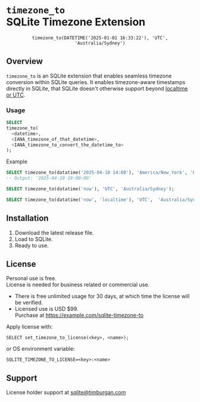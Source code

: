 # `timezone_to`<br>SQLite Timezone Extension 
<center><code>timezone_to(DATETIME('2025-01-01 16:33:22'), 'UTC', 'Australia/Sydney')</code></center>


## Overview

`timezone_to` is an SQLite extension that enables seamless timezone conversion within SQLite queries. It enables timezone-aware timestamps directly in SQLite, that SQLite doesn't otherwise support beyond [localtime or UTC](https://sqlite.org/lang_datefunc.html).


### Usage
```sql
SELECT
timezone_to(
  <datetime>, 
  <IANA_timezone_of_that_datetime>, 
  <IANA_timezone_to_convert_the_datetime_to>
);
```

Example
```sql
SELECT timezone_to(datatime('2025-04-10 14:00'), 'America/New_York', 'Europe/London');
-- Output: '2025-04-10 19:00:00'

SELECT timezone_to(datatime('now'), 'UTC', 'Australia/Sydney');

SELECT timezone_to(datatime('now', 'localtime'), 'UTC',  'Australia/Sydney');
```


## Installation

1. Download the latest release file.
2. Load to SQLite.
3. Ready to use.


## License

Personal use is free.  
License is needed for business related or commercial use. 

- There is free unlimited usage for 30 days, at which time the license will be verified.
- Licensed use is USD $99.  
  Purchase at https://example.com/sqlite-timezone-to 

Apply license with:
```
SELECT set_timezone_to_license(<key>, <name>);
```
or OS environment variable:
```
SQLITE_TIMEZONE_TO_LICENSE=<key>:<name>
```


## Support

License holder support at [sqlite@timburgan.com](mailto:sqlite@timburgan.com)

